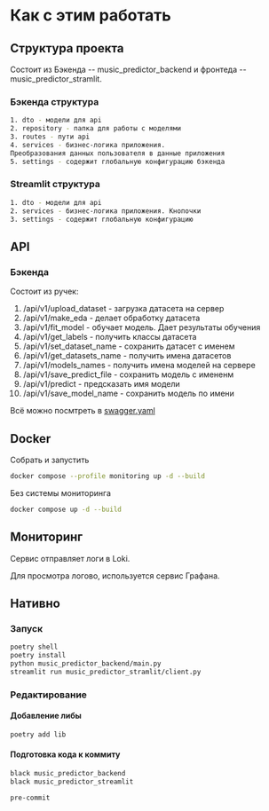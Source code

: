 # Как с этим работать

## Структура проекта

Состоит из Бэкенда -- music_predictor_backend и фронтеда -- music_predictor_stramlit.

### Бэкенда структура

```bash
1. dto - модели для api
2. repository - папка для работы с моделями
3. routes - пути api
4. services - бизнес-логика приложения. 
Преобразования данных пользователя в данные приложения
5. settings - содержит глобальную конфигурацию бэкенда
```

### Streamlit структура

```bash
1. dto - модели для api
2. services - бизнес-логика приложения. Кнопочки 
3. settings - содержит глобальную конфигурацию 
```

## API 


### Бэкенда

Состоит из ручек:

1. /api/v1/upload_dataset - загрузка датасета на сервер
2. /api/v1/make_eda - делает обработку датасета
3. /api/v1/fit_model - обучает модель. Дает результаты обучения
4. /api/v1/get_labels - получить классы датасета
5. /api/v1/set_dataset_name - сохранить датасет с именем
6. /api/v1/get_datasets_name - получить имена датасетов
7. /api/v1/models_names - получить имена моделей на сервере
8. /api/v1/save_predict_file - сохранить модель с имененм
9. /api/v1/predict - предсказать имя модели
10. /api/v1/save_model_name - сохранить модель по имени 

Всё можно посмтреть в [swagger.yaml](./docs/swagger.yaml)

## Docker

Собрать и запустить

```bash
docker compose --profile monitoring up -d --build
```


Без системы мониторинга 

```bash
docker compose up -d --build
```

## Мониторинг 

Сервис отправляет логи в Loki.

Для просмотра логово, используется сервис Графана.

## Нативно

### Запуск 


```bash
poetry shell
poetry install
python music_predictor_backend/main.py
streamlit run music_predictor_stramlit/client.py
```

### Редактирование 

#### Добавление либы
```bash
poetry add lib
```

#### Подготовка кода к коммиту
```bash
black music_predictor_backend
black music_predictor_streamlit

pre-commit 
```